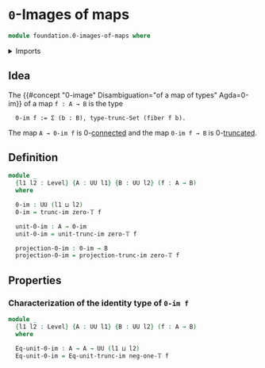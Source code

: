 # `0`-Images of maps

```agda
module foundation.0-images-of-maps where
```

<details><summary>Imports</summary>

```agda
open import foundation.truncation-images-of-maps
open import foundation.universe-levels

open import foundation-core.truncation-levels
```

</details>

## Idea

The {{#concept "0-image" Disambiguation="of a map of types" Agda=0-im}} of a map
`f : A → B` is the type

```text
  0-im f := Σ (b : B), type-trunc-Set (fiber f b).
```

The map `A → 0-im f` is 0-[connected](foundation.connected-maps.md) and the map
`0-im f → B` is 0-[truncated](foundation.truncated-maps.md).

## Definition

```agda
module _
  {l1 l2 : Level} {A : UU l1} {B : UU l2} (f : A → B)
  where

  0-im : UU (l1 ⊔ l2)
  0-im = trunc-im zero-𝕋 f

  unit-0-im : A → 0-im
  unit-0-im = unit-trunc-im zero-𝕋 f

  projection-0-im : 0-im → B
  projection-0-im = projection-trunc-im zero-𝕋 f
```

## Properties

### Characterization of the identity type of `0-im f`

```agda
module _
  {l1 l2 : Level} {A : UU l1} {B : UU l2} (f : A → B)
  where

  Eq-unit-0-im : A → A → UU (l1 ⊔ l2)
  Eq-unit-0-im = Eq-unit-trunc-im neg-one-𝕋 f
```
